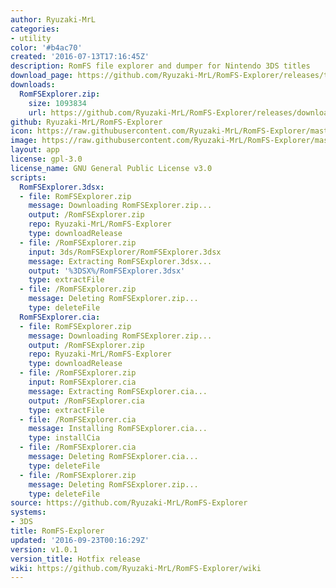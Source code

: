```yaml
---
author: Ryuzaki-MrL
categories:
- utility
color: '#b4ac70'
created: '2016-07-13T17:16:45Z'
description: RomFS file explorer and dumper for Nintendo 3DS titles
download_page: https://github.com/Ryuzaki-MrL/RomFS-Explorer/releases/tag/v1.0.1
downloads:
  RomFSExplorer.zip:
    size: 1093834
    url: https://github.com/Ryuzaki-MrL/RomFS-Explorer/releases/download/v1.0.1/RomFSExplorer.zip
github: Ryuzaki-MrL/RomFS-Explorer
icon: https://raw.githubusercontent.com/Ryuzaki-MrL/RomFS-Explorer/master/meta/icon.png
image: https://raw.githubusercontent.com/Ryuzaki-MrL/RomFS-Explorer/master/meta/banner.png
layout: app
license: gpl-3.0
license_name: GNU General Public License v3.0
scripts:
  RomFSExplorer.3dsx:
  - file: RomFSExplorer.zip
    message: Downloading RomFSExplorer.zip...
    output: /RomFSExplorer.zip
    repo: Ryuzaki-MrL/RomFS-Explorer
    type: downloadRelease
  - file: /RomFSExplorer.zip
    input: 3ds/RomFSExplorer/RomFSExplorer.3dsx
    message: Extracting RomFSExplorer.3dsx...
    output: '%3DSX%/RomFSExplorer.3dsx'
    type: extractFile
  - file: /RomFSExplorer.zip
    message: Deleting RomFSExplorer.zip...
    type: deleteFile
  RomFSExplorer.cia:
  - file: RomFSExplorer.zip
    message: Downloading RomFSExplorer.zip...
    output: /RomFSExplorer.zip
    repo: Ryuzaki-MrL/RomFS-Explorer
    type: downloadRelease
  - file: /RomFSExplorer.zip
    input: RomFSExplorer.cia
    message: Extracting RomFSExplorer.cia...
    output: /RomFSExplorer.cia
    type: extractFile
  - file: /RomFSExplorer.cia
    message: Installing RomFSExplorer.cia...
    type: installCia
  - file: /RomFSExplorer.cia
    message: Deleting RomFSExplorer.cia...
    type: deleteFile
  - file: /RomFSExplorer.zip
    message: Deleting RomFSExplorer.zip...
    type: deleteFile
source: https://github.com/Ryuzaki-MrL/RomFS-Explorer
systems:
- 3DS
title: RomFS-Explorer
updated: '2016-09-23T00:16:29Z'
version: v1.0.1
version_title: Hotfix release
wiki: https://github.com/Ryuzaki-MrL/RomFS-Explorer/wiki
---
```

